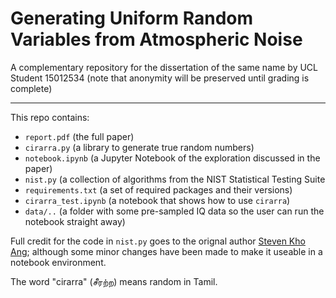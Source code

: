 # Generating Uniform Random Variables from Atmospheric Noise
A complementary repository for the dissertation of the same name by UCL Student 15012534 (note that anonymity will be preserved until grading is complete)
_____

This repo contains:
- `report.pdf` (the full paper)
- `cirarra.py` (a library to generate true random numbers)
- `notebook.ipynb` (a Jupyter Notebook of the exploration discussed in the paper) 
- `nist.py` (a collection of algorithms from the NIST Statistical Testing Suite
- `requirements.txt` (a set of required packages and their versions)
- `cirarra_test.ipynb` (a notebook that shows how to use `cirarra`)
- `data/..` (a folder with some pre-sampled IQ data so the user can run the notebook straight away)

Full credit for the code in `nist.py` goes to the orignal author [Steven Kho Ang](https://github.com/stevenang/randomness_testsuite); although some minor changes have been made to make it useable in a notebook environment.


The word "cirarra" (சீரற்ற) means random in Tamil.
